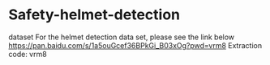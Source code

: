 # Safety-helmet-detection
dataset
For the helmet detection data set, please see the link below https://pan.baidu.com/s/1a5ouGcef36BPkGi_B03xOg?pwd=vrm8
Extraction code: vrm8
